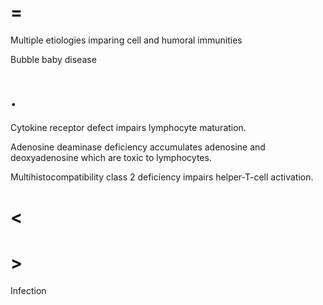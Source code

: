 # =

Multiple etiologies imparing cell and humoral immunities

Bubble baby disease

# .

Cytokine receptor defect impairs lymphocyte maturation.

Adenosine deaminase deficiency accumulates adenosine and deoxyadenosine which are toxic to lymphocytes.

Multihistocompatibility class 2 deficiency impairs helper-T-cell activation.

# <

# >

Infection
